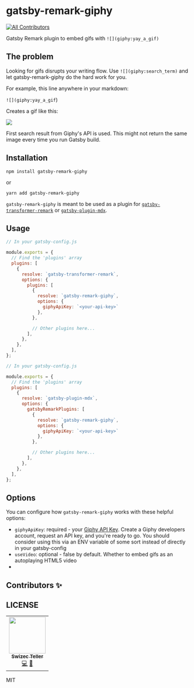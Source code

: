 # gatsby-remark-giphy
<!-- ALL-CONTRIBUTORS-BADGE:START - Do not remove or modify this section -->
[![All Contributors](https://img.shields.io/badge/all_contributors-1-orange.svg?style=flat-square)](#contributors-)
<!-- ALL-CONTRIBUTORS-BADGE:END -->

Gatsby Remark plugin to embed gifs with `![](giphy:yay_a_gif)`

## The problem

Looking for gifs disrupts your writing flow. Use `![](giphy:search_term)` and let gatsby-remark-giphy do the hard work for you.

For example, this line anywhere in your markdown:

`![](giphy:yay_a_gif`)

Creates a gif like this:

![](https://media0.giphy.com/media/1APaqOO5JHnWKLc7Bi/giphy.gif)

First search result from Giphy's API is used. This might not return the same image every time you run Gatsby build.

## Installation

```
npm install gatsby-remark-giphy
```

or

```
yarn add gatsby-remark-giphy
```

`gatsby-remark-giphy` is meant to be used as a plugin for [`gatsby-transformer-remark`](https://github.com/gatsbyjs/gatsby/tree/master/packages/gatsby-transformer-remark) or [`gatsby-plugin-mdx`](https://github.com/gatsbyjs/gatsby/tree/master/packages/gatsby-plugin-mdx).

## Usage

```javascript
// In your gatsby-config.js

module.exports = {
  // Find the 'plugins' array
  plugins: [
    {
      resolve: `gatsby-transformer-remark`,
      options: {
        plugins: [
          {
            resolve: `gatsby-remark-giphy`,
            options: {
              giphyApiKey: `<your-api-key>`
            },
          },

          // Other plugins here...
        ],
      },
    },
  ],
};
```

```javascript
// In your gatsby-config.js

module.exports = {
  // Find the 'plugins' array
  plugins: [
    {
      resolve: `gatsby-plugin-mdx`,
      options: {
        gatsbyRemarkPlugins: [
          {
            resolve: `gatsby-remark-giphy`,
            options: {
              giphyApiKey: `<your-api-key>`
            },
          },

          // Other plugins here...
        ],
      },
    },
  ],
};
```

## Options

You can configure how `gatsby-remark-giphy` works with these helpful options:

- `giphyApiKey`: required - your [Giphy API Key](https://developers.giphy.com/). Create a Giphy developers account, request an API key, and you're ready to go. You should consider using this via an ENV variable of some sort instead of directly in your gatsby-config
- `useVideo`: optional - false by default. Whether to embed gifs as an autoplaying HTML5 video
- 

## Contributors ✨

## LICENSE
<!-- ALL-CONTRIBUTORS-LIST:START - Do not remove or modify this section -->
<!-- prettier-ignore-start -->
<!-- markdownlint-disable -->
<table>
  <tr>
    <td align="center"><a href="http://swizec.com"><img src="https://avatars0.githubusercontent.com/u/56883?v=4" width="100px;" alt=""/><br /><sub><b>Swizec Teller</b></sub></a><br /><a href="https://github.com/Swizec/gatsby-remark-giphy/commits?author=swizec" title="Code">💻</a> <a href="https://github.com/Swizec/gatsby-remark-giphy/commits?author=swizec" title="Documentation">📖</a></td>
  </tr>
</table>

<!-- markdownlint-enable -->
<!-- prettier-ignore-end -->
<!-- ALL-CONTRIBUTORS-LIST:END -->

MIT